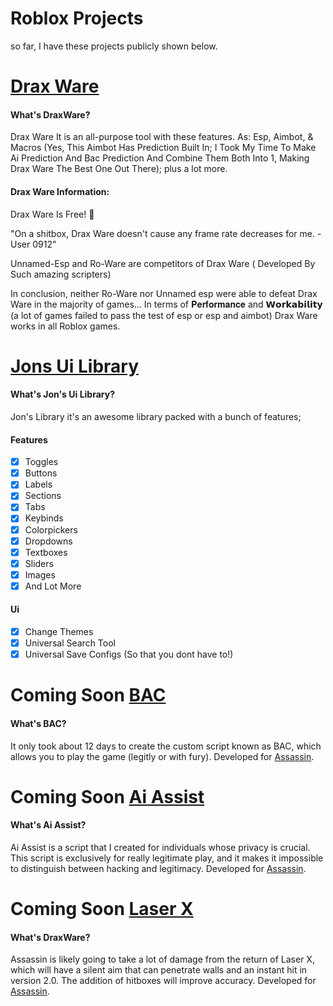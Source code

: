 # Roblox Projects

so far, I have these projects publicly shown below.

# [Drax Ware](Drax-Ware)

#### What's DraxWare?

Drax Ware It is an all-purpose tool with these features. As: 
Esp, Aimbot, & Macros (Yes, This Aimbot Has Prediction Built In; I Took My Time To Make Ai Prediction
And Bac Prediction And Combine Them Both Into 1, Making Drax Ware The Best One Out There); plus a lot more.

#### Drax Ware Information: 

Drax Ware Is Free! :tada:

"On a shitbox, Drax Ware doesn't cause any frame rate decreases for me. - User 0912"

Unnamed-Esp and Ro-Ware are competitors of Drax Ware ( Developed By Such amazing scripters)

In conclusion, neither Ro-Ware nor Unnamed esp were able to defeat Drax Ware in the majority 
of games... In terms of 𝐏𝐞𝐫𝐟𝐨𝐫𝐦𝐚𝐧𝐜𝐞 and 𝗪𝗼𝗿𝗸𝗮𝗯𝗶𝗹𝗶𝘁𝘆 
(a lot of games failed to pass the test of esp or esp and aimbot) Drax Ware works in all Roblox games.

# [Jons Ui Library](Jons-Ui-Library)

#### What's Jon's Ui Library?

Jon's Library it's an awesome library packed with a bunch of features;

#### Features 

- [x] Toggles
- [x] Buttons
- [x] Labels
- [x] Sections
- [x] Tabs
- [x] Keybinds
- [x] Colorpickers
- [x] Dropdowns
- [x] Textboxes
- [x] Sliders
- [x] Images
- [x] And Lot More
 
#### Ui

- [x] Change Themes
- [x] Universal Search Tool
- [x] Universal Save Configs (So that you dont have to!)

# Coming Soon [BAC](Jons-Ui-Library)

#### What's BAC?

It only took about 12 days to create the custom script known as BAC, which allows you to play 
the game (legitly or with fury).
Developed for [Assassin](https://www.roblox.com/games/379614936/Assassin).

# Coming Soon [Ai Assist](Jons-Ui-Library)

#### What's Ai Assist?

Ai Assist is a script that I created for individuals whose privacy is crucial. This script is exclusively 
for really legitimate play, and it makes it impossible to distinguish between hacking and legitimacy.
Developed for [Assassin](https://www.roblox.com/games/379614936/Assassin).

# Coming Soon [Laser X](Jons-Ui-Library)

#### What's DraxWare?

Assassin is likely going to take a lot of damage from the return of Laser X, which will have a 
silent aim that can penetrate walls and an instant hit in version 2.0. The addition of hitboxes will improve accuracy.
Developed for [Assassin](https://www.roblox.com/games/379614936/Assassin).
